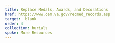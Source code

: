 ```yaml
---
title: Replace Medals, Awards, and Decorations
href: https://www.cem.va.gov/recmed_records.asp
target: _blank
order: 4
collection: burials
spoke: More Resources
---
```

